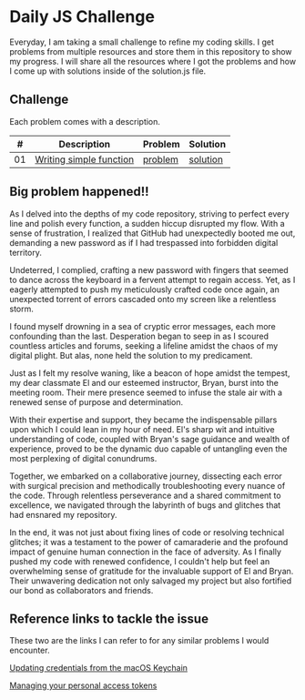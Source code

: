 # Daily JS Challenge
Everyday, I am taking a small challenge to refine my coding skills. I get problems from multiple resources and store them in this repository to show my progress. 
I will share all the resources where I got the problems and how I come up with solutions inside of the solution.js file. 

## Challenge
Each problem comes with a description. 

|  # | Description               | Problem                              | Solution                               |
|----|---------------------------|--------------------------------------|----------------------------------------|
| 01 | [Writing simple function]() | [problem](problem_01.js) | [solution](solution_01.js) |

## Big problem happened!!
As I delved into the depths of my code repository, striving to perfect every line and polish every function, a sudden hiccup disrupted my flow. With a sense of frustration, I realized that GitHub had unexpectedly booted me out, demanding a new password as if I had trespassed into forbidden digital territory.

Undeterred, I complied, crafting a new password with fingers that seemed to dance across the keyboard in a fervent attempt to regain access. Yet, as I eagerly attempted to push my meticulously crafted code once again, an unexpected torrent of errors cascaded onto my screen like a relentless storm.

I found myself drowning in a sea of cryptic error messages, each more confounding than the last. Desperation began to seep in as I scoured countless articles and forums, seeking a lifeline amidst the chaos of my digital plight. But alas, none held the solution to my predicament.

Just as I felt my resolve waning, like a beacon of hope amidst the tempest, my dear classmate El and our esteemed instructor, Bryan, burst into the meeting room. Their mere presence seemed to infuse the stale air with a renewed sense of purpose and determination.

With their expertise and support, they became the indispensable pillars upon which I could lean in my hour of need. El's sharp wit and intuitive understanding of code, coupled with Bryan's sage guidance and wealth of experience, proved to be the dynamic duo capable of untangling even the most perplexing of digital conundrums.

Together, we embarked on a collaborative journey, dissecting each error with surgical precision and methodically troubleshooting every nuance of the code. Through relentless perseverance and a shared commitment to excellence, we navigated through the labyrinth of bugs and glitches that had ensnared my repository.

In the end, it was not just about fixing lines of code or resolving technical glitches; it was a testament to the power of camaraderie and the profound impact of genuine human connection in the face of adversity. As I finally pushed my code with renewed confidence, I couldn't help but feel an overwhelming sense of gratitude for the invaluable support of El and Bryan. Their unwavering dedication not only salvaged my project but also fortified our bond as collaborators and friends. 

## Reference links to tackle the issue

These two are the links I can refer to for any similar problems I would encounter.  

<a href="https://docs.github.com/en/get-started/getting-started-with-git/updating-credentials-from-the-macos-keychain">Updating credentials from the macOS Keychain</a>

<a href="https://docs.github.com/en/authentication/keeping-your-account-and-data-secure/managing-your-personal-access-tokens">Managing your personal access tokens</a>



